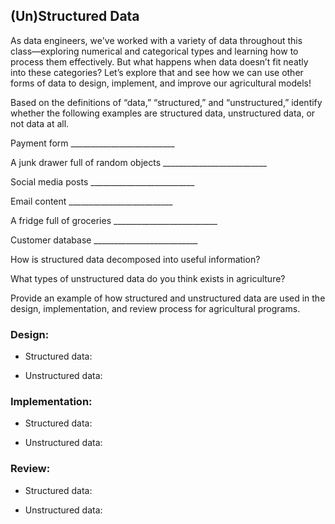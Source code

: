 ## (Un)Structured Data 

As data engineers, we've worked with a variety of data throughout this class—exploring numerical and categorical types and learning how to process them effectively. But what happens when data doesn’t fit neatly into these categories?
Let’s explore that and see how we can use other forms of data to design, implement, and improve our agricultural models!

Based on the definitions of “data,” “structured,” and “unstructured,” identify whether the following examples are structured data, unstructured data, or not data at all.

Payment form                                                                                     __________________________

A junk drawer full of random objects                                    __________________________

Social media 
posts                                                                          __________________________

Email content                                                                                     __________________________

A fridge full of groceries                                                               __________________________

Customer database                                                                        __________________________


How is structured data decomposed into useful information?



What types of unstructured data do you think exists in agriculture?

Provide an example of how structured and unstructured data are used in the design, implementation, and review process for agricultural programs.

### Design:

- Structured data:

- Unstructured data:

### Implementation:

- Structured data:

- Unstructured data:

### Review:

- Structured data:

- Unstructured data:

